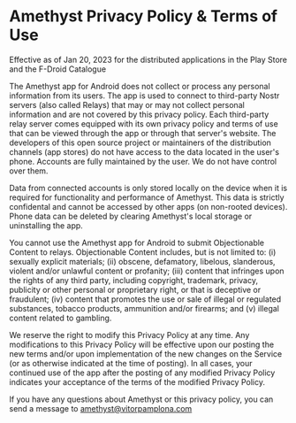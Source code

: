 # Amethyst Privacy Policy & Terms of Use

Effective as of Jan 20, 2023 for the distributed applications in the Play Store and the F-Droid Catalogue 

The Amethyst app for Android does not collect or process any personal information from its users. The app is used to connect to third-party Nostr servers (also called Relays) that may or may not collect personal information and are not covered by this privacy policy. Each third-party relay server comes equipped with its own privacy policy and terms of use that can be viewed through the app or through that server's website. The developers of this open source project or maintainers of the distribution channels (app stores) do not have access to the data located in the user's phone. Accounts are fully maintained by the user. We do not have control over them. 

Data from connected accounts is only stored locally on the device when it is required for functionality and performance of Amethyst. This data is strictly confidental and cannot be accessed by other apps (on non-rooted devices). Phone data can be deleted by clearing Amethyst's local storage or uninstalling the app.

You cannot use the Amethyst app for Android to submit Objectionable Content to relays. Objectionable Content includes, but is not limited to: (i) sexually explicit materials; (ii) obscene, defamatory, libelous, slanderous, violent and/or unlawful content or profanity; (iii) content that infringes upon the rights of any third party, including copyright, trademark, privacy, publicity or other personal or proprietary right, or that is deceptive or fraudulent; (iv) content that promotes the use or sale of illegal or regulated substances, tobacco products, ammunition and/or firearms; and (v) illegal content related to gambling.

We reserve the right to modify this Privacy Policy at any time. Any modifications to this Privacy Policy will be effective upon our posting the new terms and/or upon implementation of the new changes on the Service (or as otherwise indicated at the time of posting). In all cases, your continued use of the app after the posting of any modified Privacy Policy indicates your acceptance of the terms of the modified Privacy Policy.

If you have any questions about Amethyst or this privacy policy, you can send a message to amethyst@vitorpamplona.com
